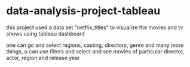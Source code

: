 # data-analysis-project-tableau
this project used a data set "netflix_titles" to visualize the movies and tv shows using tableau dashboard

one can go and select  regions, casting, directors, genre and many more things, u can use filters and select and see movies of particular director, actor, region and release year
